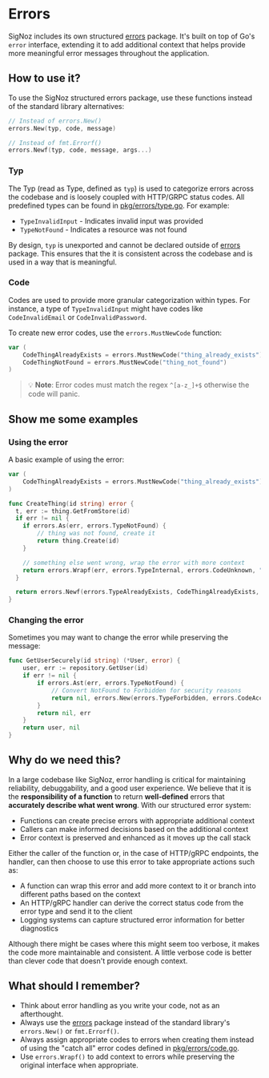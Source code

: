 # Errors

SigNoz includes its own structured [errors](/pkg/errors/errors.go) package. It's built on top of Go's `error` interface, extending it to add additional context that helps provide more meaningful error messages throughout the application.

## How to use it?

To use the SigNoz structured errors package, use these functions instead of the standard library alternatives:

```go
// Instead of errors.New()
errors.New(typ, code, message)

// Instead of fmt.Errorf()
errors.Newf(typ, code, message, args...)
```

### Typ
The Typ (read as Type, defined as `typ`) is used to categorize errors across the codebase and is loosely coupled with HTTP/GRPC status codes. All predefined types can be found in [pkg/errors/type.go](/pkg/errors/type.go). For example:

- `TypeInvalidInput` - Indicates invalid input was provided
- `TypeNotFound` - Indicates a resource was not found

By design, `typ` is unexported and cannot be declared outside of [errors](/pkg/errors/errors.go) package. This ensures that the it is consistent across the codebase and is used in a way that is meaningful.

### Code
Codes are used to provide more granular categorization within types. For instance, a type of `TypeInvalidInput` might have codes like `CodeInvalidEmail` or `CodeInvalidPassword`.

To create new error codes, use the `errors.MustNewCode` function:

```go
var (
    CodeThingAlreadyExists = errors.MustNewCode("thing_already_exists")
    CodeThingNotFound = errors.MustNewCode("thing_not_found")
)
```

> 💡 **Note**: Error codes must match the regex `^[a-z_]+$` otherwise the code will panic.

## Show me some examples

### Using the error
A basic example of using the error:

```go
var (
    CodeThingAlreadyExists = errors.MustNewCode("thing_already_exists")
)

func CreateThing(id string) error {
  t, err := thing.GetFromStore(id)
  if err != nil {
    if errors.As(err, errors.TypeNotFound) {
        // thing was not found, create it
        return thing.Create(id)
    }

    // something else went wrong, wrap the error with more context
    return errors.Wrapf(err, errors.TypeInternal, errors.CodeUnknown, "failed to get thing from store")
  }

  return errors.Newf(errors.TypeAlreadyExists, CodeThingAlreadyExists, "thing with id %s already exists", id)
}
```

### Changing the error
Sometimes you may want to change the error while preserving the message:

```go
func GetUserSecurely(id string) (*User, error) {
    user, err := repository.GetUser(id)
    if err != nil {
        if errors.Ast(err, errors.TypeNotFound) {
            // Convert NotFound to Forbidden for security reasons
            return nil, errors.New(errors.TypeForbidden, errors.CodeAccessDenied, "access denied to requested resource")
        }
        return nil, err
    }
    return user, nil
}
```

## Why do we need this?

In a large codebase like SigNoz, error handling is critical for maintaining reliability, debuggability, and a good user experience. We believe that it is the **responsibility of a function** to return **well-defined** errors that **accurately describe what went wrong**. With our structured error system:

- Functions can create precise errors with appropriate additional context
- Callers can make informed decisions based on the additional context
- Error context is preserved and enhanced as it moves up the call stack

Either the caller of the function or, in the case of HTTP/gRPC endpoints, the handler, can then choose to use this error to take appropriate actions such as:

- A function can wrap this error and add more context to it or branch into different paths based on the context
- An HTTP/gRPC handler can derive the correct status code from the error type and send it to the client
- Logging systems can capture structured error information for better diagnostics

Although there might be cases where this might seem too verbose, it makes the code more maintainable and consistent. A little verbose code is better than clever code that doesn't provide enough context.

## What should I remember?

- Think about error handling as you write your code, not as an afterthought.
- Always use the [errors](/pkg/errors/errors.go) package instead of the standard library's `errors.New()` or `fmt.Errorf()`.
- Always assign appropriate codes to errors when creating them instead of using the "catch all" error codes defined in [pkg/errors/code.go](/pkg/errors/code.go).
- Use `errors.Wrapf()` to add context to errors while preserving the original interface when appropriate.

